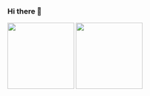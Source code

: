 ### Hi there 👋

<img src="https://github-readme-stats.vercel.app/api?username=mspiessch&show_icons=true&theme=radical" alt="" height="150px"/>
<img src="https://github-readme-stats.vercel.app/api/top-langs/?username=mspiessch&layout=compact&theme=radical" alt="" height="150px"/>


<!--
**mspiessch/mspiessch** is a ✨ _special_ ✨ repository because its `README.md` (this file) appears on your GitHub profile.

Here are some ideas to get you started:

- 🔭 I’m currently working on ...
- 🌱 I’m currently learning ...
- 👯 I’m looking to collaborate on ...
- 🤔 I’m looking for help with ...
- 💬 Ask me about ...
- 📫 How to reach me: ...
- 😄 Pronouns: ...
- ⚡ Fun fact: ...
-->
